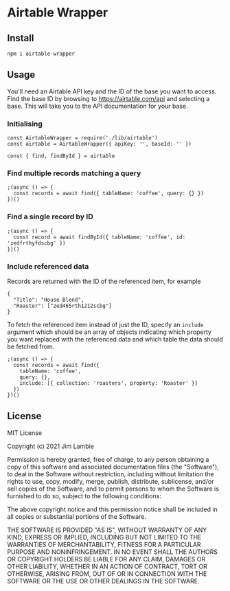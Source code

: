 # Airtable Wrapper

## Install

```
npm i airtable-wrapper
```

## Usage

You'll need an Airtable API key and the ID of the base you want to access. Find the base ID by browsing to https://airtable.com/api and selecting a base. This will take you to the API documentation for your base.

### Initialising

```
const AirtableWrapper = require('./lib/airtable')
const airtable = AirtableWrapper({ apiKey: '', baseId: '' })

const { find, findById } = airtable
```

### Find multiple records matching a query

```
;(async () => {
  const records = await find({ tableName: 'coffee', query: {} })
})()
```

### Find a single record by ID

```
;(async () => {
  const record = await findById({ tableName: 'coffee', id: 'zedfrthyfdscbg' })
})()
```

### Include referenced data

Records are returned with the ID of the referenced item, for example 

```
{
  "Title": "House Blend",
  "Roaster": ["zed465rth1212scbg"]
}
```

To fetch the referenced item instead of just the ID, specify an `include` argument which should be an array of objects indicating which property you want replaced with the referenced data and which table the data should be fetched from. 

```
;(async () => {
  const records = await find({
    tableName: 'coffee',
    query: {},
    include: [{ collection: 'roasters', property: 'Roaster' }]
  })
})()
```

## License

MIT License

Copyright (c) 2021 Jim Lambie

Permission is hereby granted, free of charge, to any person obtaining a copy
of this software and associated documentation files (the "Software"), to deal
in the Software without restriction, including without limitation the rights
to use, copy, modify, merge, publish, distribute, sublicense, and/or sell
copies of the Software, and to permit persons to whom the Software is
furnished to do so, subject to the following conditions:

The above copyright notice and this permission notice shall be included in all
copies or substantial portions of the Software.

THE SOFTWARE IS PROVIDED "AS IS", WITHOUT WARRANTY OF ANY KIND, EXPRESS OR
IMPLIED, INCLUDING BUT NOT LIMITED TO THE WARRANTIES OF MERCHANTABILITY,
FITNESS FOR A PARTICULAR PURPOSE AND NONINFRINGEMENT. IN NO EVENT SHALL THE
AUTHORS OR COPYRIGHT HOLDERS BE LIABLE FOR ANY CLAIM, DAMAGES OR OTHER
LIABILITY, WHETHER IN AN ACTION OF CONTRACT, TORT OR OTHERWISE, ARISING FROM,
OUT OF OR IN CONNECTION WITH THE SOFTWARE OR THE USE OR OTHER DEALINGS IN THE
SOFTWARE.